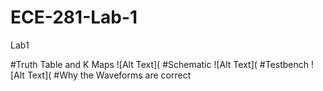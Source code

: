 ECE-281-Lab-1
=============

Lab1

#Truth Table and K Maps
![Alt Text](
#Schematic
![Alt Text](
#Testbench
![Alt Text](
#Why the Waveforms are correct


